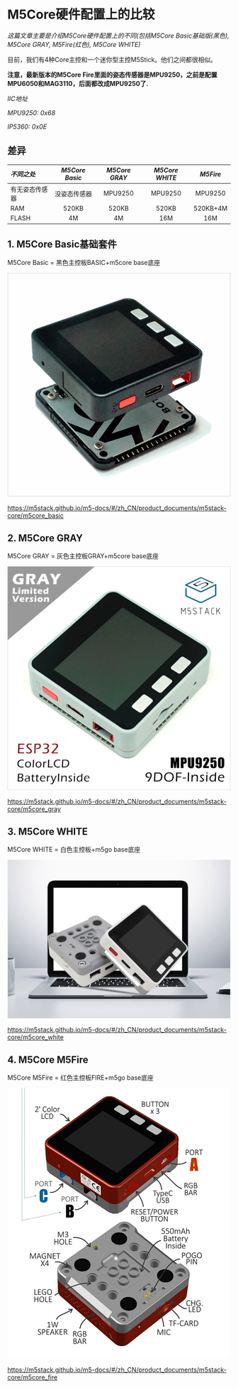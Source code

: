 # M5Core硬件配置上的比较

*这篇文章主要是介绍M5Core硬件配置上的不同(包括M5Core Basic基础版(黑色), M5Core GRAY, M5Fire(红色), M5Core WHITE)*

目前，我们有4种Core主控和一个迷你型主控M5Stick。他们之间都很相似。

**注意，最新版本的M5Core Fire里面的姿态传感器是MPU9250，之前是配置MPU6050和MAG3110，后面都改成MPU9250了.**

*IIC地址*

*MPU9250: 0x68*

*IP5360:  0x0E*

## 差异

| *不同之处*      | *M5Core Basic* | *M5Core GRAY* | *M5Core WHITE* | *M5Fire* |
| :------------- | :-------------:| :------------:| :-------------:| :------: |
| 有无姿态传感器   | 没姿态传感器     | MPU9250       | MPU9250         |MPU9250  |
| RAM            | 520KB          | 520KB         | 520KB          |520KB+4M  |
| FLASH          | 4M             | 4M            | 16M            |16M       |


## 1. M5Core Basic基础套件

M5Core Basic = 黑色主控板BASIC+m5core base底座

![M5Core Basic](basic.jpg)

https://m5stack.github.io/m5-docs/#/zh_CN/product_documents/m5stack-core/m5core_basic

## 2. M5Core GRAY

M5Core GRAY = 灰色主控板GRAY+m5core base底座

![M5Core GRAY](gray.jpg)

https://m5stack.github.io/m5-docs/#/zh_CN/product_documents/m5stack-core/m5core_gray

## 3. M5Core WHITE

M5Core WHITE = 白色主控板+m5go base底座

![M5Core WHITE](m5go.png)

https://m5stack.github.io/m5-docs/#/zh_CN/product_documents/m5stack-core/m5core_white

## 4. M5Core M5Fire

M5Core M5Fire = 红色主控板FIRE+m5go base底座

![M5Core M5Fire](fire.jpg)

https://m5stack.github.io/m5-docs/#/zh_CN/product_documents/m5stack-core/m5core_fire
